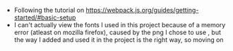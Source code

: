 * Following the tutorial on https://webpack.js.org/guides/getting-started/#basic-setup
* I can't actually view the fonts I used in this project because of a memory error (atleast on mozilla firefox), caused by the png I chose to use , but the way I added and used it in the project is the right way, so moving on